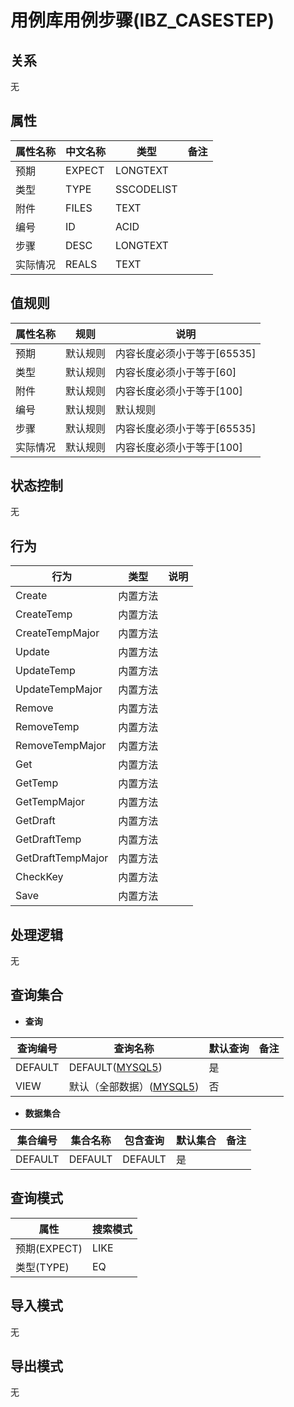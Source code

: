 # 用例库用例步骤(IBZ_CASESTEP)

  

## 关系
无

## 属性

| 属性名称        |    中文名称    | 类型     |  备注  |
| --------   |------------| -----   |  -------- | 
|预期|EXPECT|LONGTEXT|&nbsp;|
|类型|TYPE|SSCODELIST|&nbsp;|
|附件|FILES|TEXT|&nbsp;|
|编号|ID|ACID|&nbsp;|
|步骤|DESC|LONGTEXT|&nbsp;|
|实际情况|REALS|TEXT|&nbsp;|

## 值规则
| 属性名称    | 规则    |  说明  |
| --------   |------------| ----- | 
|预期|默认规则|内容长度必须小于等于[65535]|
|类型|默认规则|内容长度必须小于等于[60]|
|附件|默认规则|内容长度必须小于等于[100]|
|编号|默认规则|默认规则|
|步骤|默认规则|内容长度必须小于等于[65535]|
|实际情况|默认规则|内容长度必须小于等于[100]|

## 状态控制

无


## 行为
| 行为    | 类型    |  说明  |
| --------   |------------| ----- | 
|Create|内置方法|&nbsp;|
|CreateTemp|内置方法|&nbsp;|
|CreateTempMajor|内置方法|&nbsp;|
|Update|内置方法|&nbsp;|
|UpdateTemp|内置方法|&nbsp;|
|UpdateTempMajor|内置方法|&nbsp;|
|Remove|内置方法|&nbsp;|
|RemoveTemp|内置方法|&nbsp;|
|RemoveTempMajor|内置方法|&nbsp;|
|Get|内置方法|&nbsp;|
|GetTemp|内置方法|&nbsp;|
|GetTempMajor|内置方法|&nbsp;|
|GetDraft|内置方法|&nbsp;|
|GetDraftTemp|内置方法|&nbsp;|
|GetDraftTempMajor|内置方法|&nbsp;|
|CheckKey|内置方法|&nbsp;|
|Save|内置方法|&nbsp;|

## 处理逻辑
无

## 查询集合

* **查询**

| 查询编号 | 查询名称       | 默认查询 |   备注|
| --------  | --------   | --------   | ----- |
|DEFAULT|DEFAULT([MYSQL5](../../appendix/query_MYSQL5.md#IbzLibCaseStep_Default))|是|&nbsp;|
|VIEW|默认（全部数据）([MYSQL5](../../appendix/query_MYSQL5.md#IbzLibCaseStep_View))|否|&nbsp;|

* **数据集合**

| 集合编号 | 集合名称   |  包含查询  | 默认集合 |   备注|
| --------  | --------   | -------- | --------   | ----- |
|DEFAULT|DEFAULT|DEFAULT|是|&nbsp;|

## 查询模式
| 属性      |    搜索模式     |
| --------   |------------|
|预期(EXPECT)|LIKE|
|类型(TYPE)|EQ|

## 导入模式
无


## 导出模式
无
